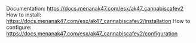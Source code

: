 Documentation: https://docs.menanak47.com/esx/ak47_cannabiscafev2
How to install: https://docs.menanak47.com/esx/ak47_cannabiscafev2/installation
How to configure: https://docs.menanak47.com/esx/ak47_cannabiscafev2/configuration